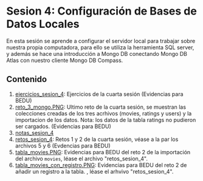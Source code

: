 # Sesion 4: Configuración de Bases de Datos Locales
En esta sesión se aprende a configurar el servidor local para trabajar sobre nuestra propia computadora, para ello se utiliza la herramienta SQL server, y además se hace una introducción a Mongo DB conectando Mongo DB Atlas con nuestro cliente Mongo DB Compass.

## Contenido
1. [ejercicios_sesion_4](https://github.com/LIZZETHGOMEZ/BEDU-Santander-2021/tree/main/Introduccion%20a%20Bases%20de%20Datos/sesion_4/ejercicios_sesion_4):
Ejercicios de la cuarta sesión (Evidencias para BEDU)
2. [reto_3_mongo.PNG](https://github.com/LIZZETHGOMEZ/BEDU-Santander-2021/blob/main/Introduccion%20a%20Bases%20de%20Datos/sesion_4/reto_3_mongo.PNG):
Ultimo reto de la cuarta sesión, se muestran las colecciones creadas de los tres acrhivos (movies, ratings y users) y la importacion de los datos.
Nota: los datos de la tabla ratings no pudieron ser cargados. (Evidencias para BEDU)
3. [notas_sesion_4](https://github.com/LIZZETHGOMEZ/BEDU-Santander-2021/blob/main/Introduccion%20a%20Bases%20de%20Datos/sesion_4/notas_sesion_4.sql)
4. [retos_sesion_4](https://github.com/LIZZETHGOMEZ/BEDU-Santander-2021/blob/main/Introduccion%20a%20Bases%20de%20Datos/sesion_4/retos_sesion_4.sql):
Retos 1 y 2 de la cuarta sesión, véase a la par los archivos 5 y 6 (Evdencias para BEDU)
5. [tabla_movies.PNG](https://github.com/LIZZETHGOMEZ/BEDU-Santander-2021/blob/main/Introduccion%20a%20Bases%20de%20Datos/sesion_4/tabla_movies.PNG):
Evidencias para BEDU del reto 2 de la importación del archivo `movies`, léase el archivo "retos_sesion_4".
6. [tabla_movies_con_registro.PNG](https://github.com/LIZZETHGOMEZ/BEDU-Santander-2021/blob/main/Introduccion%20a%20Bases%20de%20Datos/tabla_movies_con_registro.PNG):
Evidencias para BEDU del reto 2 de añadir un registro a la tabla. , léase el arhvivo "retos_sesion_4".
